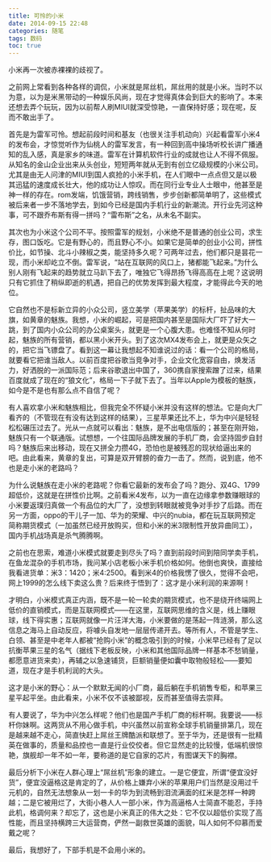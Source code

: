 ```yaml
---
title: 可怜的小米
date: 2014-09-15 22:48
categories: 随笔
tags: 数码
toc: true
---
```

小米再一次被赤裸裸的歧视了。

之前网上常看到各种各样的调侃，小米就是屌丝机，屌丝用的就是小米。当时不以为意，以为是米黑带动的一种娱乐风尚，现在才觉得真体会到巨大的影响了。本来还想去弄个玩玩，因为以前帮人刷MIUI就深受惊艳，一直保持好感；现在呢，反而不敢出手了。

首先是为雷军可怜。想起前段时间和基友（也很关注手机动向）兴起看雷军小米4的发布会，才惊觉听作为仙桃人的雷军发言，有一种回到高中操场听校长讲广播通知的乱入感，真是家乡的味道。雷军在计算机软件行业的成就也让人不得不佩服。从知名的金山企业出来从头创业，短短两年就从无到有创立亿级规模的小米公司。尤其是由无人问津的MIUI到国人疯抢的小米手机，在人们眼中一点点但又是以极其迅猛的速度成长壮大，他的成功让人惊叹。而在同行业专业人士眼中，他甚至是神一样的存在。rom发端，饥饿营销，跨线销售，步步创新都简单明了，这些模式被后来者一步不落地学去，到如今已经是国内手机行业的新潮流。开行业先河这种事，可不跟乔布斯有得一拼吗？“雷布斯”之名，从未名不副实。

其次也为小米这个公司不平。按照雷军的规划，小米绝不是普通的创业公司，求生存，图口饭吃。它是有野心的，而且野心不小。如果它是简单的创业小公司，拼性价比，如节操、北斗小辣椒之类，能坚持多久呢？可两年过去，他们都只是昙花一现，而小米却屹立不倒。雷军说，“站在互联网的风口上，猪都能飞起来。”为什么别人刚有飞起来的趋势就立马趴下去了，唯独它飞得昂扬飞得高高在上呢？这说明只有它抓住了稍纵即逝的机遇，把自己的优势发挥到最大程度，才能得此今天的地位。

它自然也不是标新立异的小众公司，竖立美学（苹果美学）的标杆，扯品味的大旗，如黄章的魅族。我想，小米的崛起，可是把国内甚至是国际大厂吓了好大一跳，到了国内小众公司的办公桌案头，就更是一个心腹大患。也难怪不知从何时起，魅族的所有营销，都以黑小米开头。到了这次MX4发布会上，就更是众矢之的，把它当飞镖盘了。看到这一幕让我想起不知谁说过的话：看一个公司的格局，就要看它把谁当敌人。以前百度把谷歌当竞争对手，企业文化宽容自由，焕发活力，好洒脱的一派国际范；后来谷歌退出中国了，360携自家搜索蹭了过来，结果百度就成了现在的“狼文化”，格局一下子就下去了。当年以Apple为模板的魅族，如今是不是也有那么点不自信了呢？

有人喜欢拿小米和魅族相比，但我完全不怀疑小米并没有这样的想法。它是向大厂看齐的（不管现在有没有达到这样的结果），三星苹果还比不上，华为中兴是轻轻松松碾压过去了。光从一点就可以看出：魅族，是不出电信版的；甚至在刚开始，魅族只有一个联通版。试想想，一个往国际品牌发展的手机厂商，会坚持固步自封吗？魅族后来出移动，现在又拼全力攒4G，恐怕也是被残忍的现状给逼出来的吧。由此看来，黄章的复出，可算是双开臂膀的奋力一击了。然而，说到底，他不也是走小米的老路吗？

为什么说魅族在走小米的老路呢？你看它最新的发布会了吗？跑分、双4G、1799超低价，这就是在拼性价比啊。之前看米4发布，以为一直在边缘拿参数赚眼球的小米要返璞归真做一个有品位的大厂了，没想到转眼就被竞争对手抄了后路。而在另一方面，oppo的干儿子一加、华为的荣耀、中兴的nubia，都在玩互联网预定简称期货模式（一加虽然已经开放购买，但和小米的米3限制性开放异曲同工），国内手机战场真是杀气腾腾啊。

之前也在思索，难道小米模式就要走到尽头了吗？直到前段时间到陪同学卖手机，在鱼龙混杂的手机市场，我问某小店老板小米手机价格如何。他倒也爽快，直接给我看进货单：米3：1420；米4:2500。看到米4的价格我愣了很久，觉得不会吧，网上1999的怎么线下卖这么贵？后来终于悟到了：这才是小米利润的来源啊！

才明白，小米模式真正内涵，既不是一轮一轮卖的期货模式，也不是绕开终端网上低价的直销模式，而是互联网模式——在这里，互联网思维的含义是，线上赚眼球，线下得实惠；互联网就像一片汪洋大海，小米要做的是荡起一阵涟漪，那么这信息之海马上自动反应，将噱头自发地一层层传递开去。等所有人，不管是学生、白领、甚至是中老年人都被“抢购小米”的概念吸引到的时候，小米早已经有了足以抗衡苹果三星的名气（据线下老板反映，小米和其他国际品牌一样基本不愁销量，都愿意进货来卖），再辅之以急速铺货，巨额销量便如囊中取物般轻松——要知道，现在才是手机利润的大头。

这才是小米的野心：从一个默默无闻的小厂商，最后躺在手机销售专柜，和苹果三星平起平坐。由此看来，小米不仅不该被鄙视，反而甚至值得去崇拜。

有人要说了，华为中兴怎么样呢？他们也是国产手机厂商的标杆啊。我要说——标杆你妹啊。这两货从不用心做手机，中兴虽然以前宣称全球手机销量排第几，现在是越来越不走心，简直快赶上屌丝王牌酷派和联想了。至于华为，还是很有一批精英在做事的，质量和品控也一直是行业佼佼者。但它显然走的比较慢，低端机很惊艳，旗舰却一年不如一年，要称道的是它自家的芯片，有图谋天下的胸襟。

最后分析下小米在人群心理上“屌丝机”形象的建立。一是它便宜，所谓“便宜没好货”，便宜没逼格这是肯定的了，从价格上嫌弃小米的苹果用户们当然是没用过千元机的，自然无法想象从一划一卡的华为到流畅到泪流满面的红米是怎样一种跨越；二是它被用烂了，大街小巷人人一部小米，作为高逼格人士简直不能忍，手持此机，格调何来？却忘了，这也是小米真正的伟大之处：它不仅以超低价实现了高性能，而且坚持横跨三大运营商，俨然一副救世英雄的面貌，叫人如何不仰慕而爱戴之呢？

最后，我想好了，下部手机是不会用小米的。

